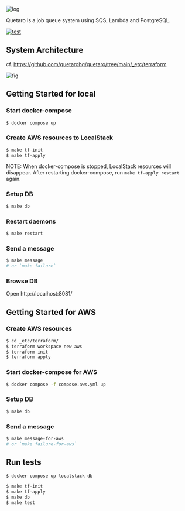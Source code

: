 ![log](https://user-images.githubusercontent.com/117768/205684311-87faae92-5f36-4545-a504-01f3a742477d.png)

Quetaro is a job queue system using SQS, Lambda and PostgreSQL.

[![test](https://github.com/quetarohq/quetaro/actions/workflows/test.yml/badge.svg)](https://github.com/quetarohq/quetaro/actions/workflows/test.yml)

## System Architecture

cf. https://github.com/quetarohq/quetaro/tree/main/_etc/terraform

![fig](https://user-images.githubusercontent.com/117768/206375134-d25af7f9-2d6a-494a-80b7-5ab7350e9c31.png)

## Getting Started for local

### Start docker-compose

```sh
$ docker compose up
```

### Create AWS resources to LocalStack

```sh
$ make tf-init
$ make tf-apply
```

NOTE: When docker-compose is stopped, LocalStack resources will disappear. After restarting docker-compose, run `make tf-apply restart` again.

### Setup DB

```sh
$ make db
```

### Restart daemons

```sh
$ make restart
```

### Send a message

```sh
$ make message
# or `make failure`
```

### Browse DB

Open http://localhost:8081/

## Getting Started for AWS

### Create AWS resources

```sh
$ cd _etc/terraform/
$ terraform workspace new aws
$ terraform init
$ terraform apply
```

### Start docker-compose for AWS

```sh
$ docker compose -f compose.aws.yml up
```

### Setup DB

```sh
$ make db
```

### Send a message

```sh
$ make message-for-aws
# or `make failure-for-aws`
```

## Run tests

```sh
$ docker compose up localstack db
```

```sh
$ make tf-init
$ make tf-apply
$ make db
$ make test
```
